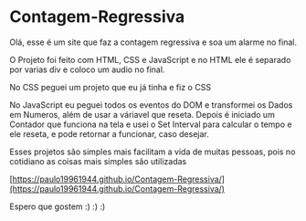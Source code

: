 # Contagem-Regressiva

Olá, esse é um site que faz a contagem regressiva e soa um alarme no final.

O Projeto foi feito com HTML, CSS e JavaScript e no HTML ele é separado por varias div e coloco um audio no final.

No CSS peguei um projeto que eu já tinha e fiz o CSS

No JavaScript eu peguei todos os eventos do DOM e transformei os Dados em Numeros, além de usar a váriavel que reseta. Depois é iniciado um Contador que funciona na tela e usei o Set Interval para calcular o tempo e ele reseta, e pode retornar a funcionar, caso desejar.

Esses projetos são simples mais facilitam a vida de muitas pessoas, pois no cotidiano as coisas mais simples são utilizadas

[https://paulo19961944.github.io/Contagem-Regressiva/](https://paulo19961944.github.io/Contagem-Regressiva/)

Espero que gostem :) :) :)
